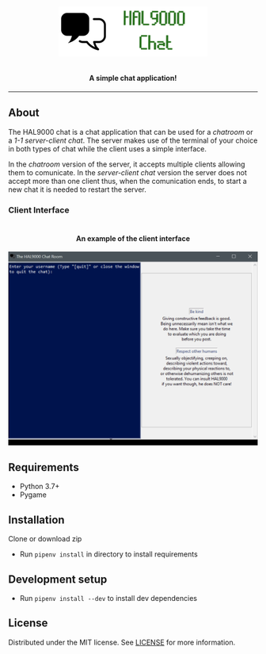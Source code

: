 <h1 align="center">

![Chat logo](Media/App_Images/Chat_Logo.png)

<h4 align="center">A simple chat application!</h4>

</h1>

---

## About

The HAL9000 chat is a chat application that can be used for a *chatroom* or a *1-1 server-client chat*. The server makes use of
the terminal of your choice in both types of chat while the client uses a simple interface.

In the *chatroom* version of the server, it accepts multiple clients allowing them to comunicate. In the *server-client chat* version
the server does not accept more than one client thus, when the comunication ends, to start a new chat it is needed to restart the server.

### Client Interface

<h1 align="center">

<h4 align="center">An example of the client interface</h4>

![Client interface](Media/App_Images/Client_interface_example.gif)

</h1>

## Requirements

- Python 3.7+
- Pygame

## Installation

Clone or download zip
- Run `pipenv install` in directory to install requirements

## Development setup

- Run `pipenv install --dev` to install dev dependencies

## License

Distributed under the MIT license. See [LICENSE](/LICENSE) for more information.
